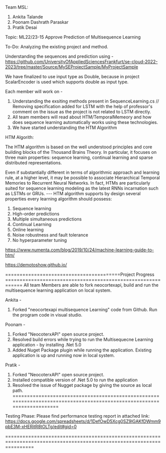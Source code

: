 Team MSL: 
1. Ankita Talande
2. Poonam Dashrath Paraskar
3. Pratik Desai

Topic: ML22/23-15 Approve Prediction of Multisequence Learning

To-Do: Analyzing the existing project and method.

Understanding the sequences and prediction using - https://github.com/UniversityOfAppliedSciencesFrankfurt/se-cloud-2022-2023/tree/master/Source/MySEProjectSample/MyProjectSample

We have finalized to use input type as Double, because in project ScalarEncoder is used which supports double as input type.

Each member will work on - 
1. Understanding the exsiting methods present in SequenceLearning.cs
// Removing specification added for LSTM with the help of professor's comment on the issue as the project is not related to LSTM directly.
2. All team members will read about HTM/TemporalMemeory and how does sequence learning automatically works using these technologies.
3. We have started understanding the HTM Algorithm

HTM Algorith:

The HTM algorithm is based on the well understood principles and core building blocks of the Thousand Brains Theory. In particular, it focuses on three main properties: sequence learning, continual learning and sparse distributed representations.

Even if substantially different in terms of algorithmic approach and learning rule, at a higher level, it may be possible to associate Hierarchical Temporal Memories to Recurrent Neural Networks. In fact, HTMs are particularly suited for sequence learning modeling as the latest RNNs incarnation such as LSTMs or GRUs.
--- HTM algorithm supports by design several properties every learning algorithm should possess:

1. Sequence learning
2. High-order predictions
3. Multiple simultaneous predictions
4. Continual Learning
5. Online learning
6. Noise robustness and fault tolerance
7. No hyperparameter tuning

https://www.numenta.com/blog/2019/10/24/machine-learning-guide-to-htm/


https://demotoshow.github.io/

========================================Project Progress ============================================================
All team Members are able to fork neocortexapi, build and run the multisequence learning application on local system.

Ankita - 
1. Forked "neocortexapi multisequence Learning" code from Github. Run the program code in visual studio. 

Poonam -
1. Forked "NeocoterxAPI" open source project.
2. Resolved build errors while trying to run the Multisequecne Learning application - by installing .Net 5.0
3. Added Nuget Package plugin while running the application. Existing application is up and running now in local system.

Pratik - 
1. Forked "NeocoterxAPI" open source project.
2. Installed compatible version of .Net 5.0 to run the application
3. Resolved the issue of Nugget package by giving the source as local path.
======================================================================================================================

Testing Phase:
Please find performance testing report in attached link: https://docs.google.com/spreadsheets/d/1DefOwD5Xcg0SZ9lGAKfDWmm9pbE3M-xHERitR8tOLTg/edit#gid=0

======================================================================================================================